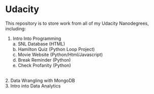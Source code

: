 # Udacity

This repository is to store work from all of my Udacity Nanodegrees, including:<br>
  1. Intro Into Programming <br>
    a. SNL Database (HTML) <br>
    b. Hamilton Quiz (Python Loop Project) <br>
    c. Movie Website (Python/Html/Javascript) <br>
    d. Break Reminder (Python) <br>
    e. Check Profanity (Python) <br>
<br>
  2. Data Wrangling with MongoDB
 <br>
3. Intro into Data Analytics

